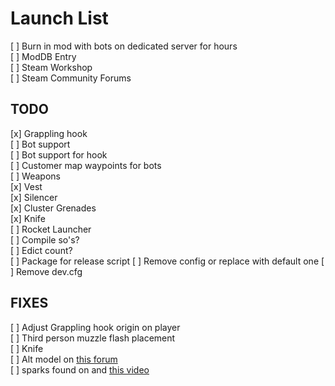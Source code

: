 # Launch List

[ ] Burn in mod with bots on dedicated server for hours  
[ ] ModDB Entry  
[ ] Steam Workshop  
[ ] Steam Community Forums  

## TODO

[x] Grappling hook  
[ ] Bot support  
    [ ] Bot support for hook  
    [ ] Customer map waypoints for bots  
[ ] Weapons  
    [x] Vest  
    [x] Silencer  
    [x] Cluster Grenades  
    [x] Knife  
    [ ] Rocket Launcher  
[ ] Compile so's?  
[ ] Edict count?  
[ ] Package for release script
    [ ] Remove config or replace with default one
    [ ] Remove dev.cfg

## FIXES

[ ] Adjust Grappling hook origin on player  
[ ] Third person muzzle flash placement  
[ ] Knife  
    [ ] Alt model on [this forum](https://forums.alliedmods.net/showthread.php?p=1701941)  
    [ ] sparks found on and [this video](https://www.youtube.com/watch?v=-CjaytQLWFY)  

